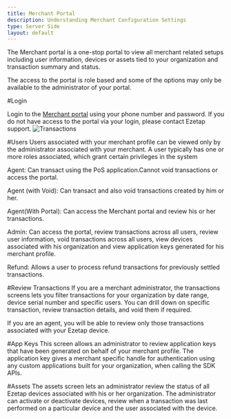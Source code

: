 ```yaml
---
title: Merchant Portal
description: Understanding Merchant Configuration Settings
type: Server Side
layout: default
---
```


The Merchant portal is a one-stop portal to view all merchant related setups including user information, devices or assets tied to your organization and transaction summary and status.

The access to the portal is role based and some of the options may only be available to the administrator of your portal.

#Login

Login to the [Merchant portal](http://d.eze.cc/portal/login/) using your phone number and password. If you do not have access to the portal via your login, please contact Ezetap support.
![Transactions]({{site.baseurl}}/images/transactions.tiff)

#Users
Users associated with your merchant profile can be viewed only by the administrator associated with your merchant. A user typically has one or more roles associated, which grant certain privileges in the system

Agent: Can transact using the PoS application.Cannot void transactions or access the portal.

Agent (with Void): Can transact and also void transactions created by him or her.

Agent(With Portal): Can access the Merchant portal and review his or her transactions.

Admin: Can access the portal, review transactions across all users, review user information, void transactions across all users, view devices associated with his organization and view application keys generated for his merchant profile.

Refund: Allows a user to process refund transactions for previously settled transactions.

#Review Transactions
If you are a merchant administrator, the transactions screens lets you filter transactions for your organization by date range, device serial number and specific users. You can drill down on specific transaction, review transaction details, and void them if required.

If you are an agent, you will be able to review only those transactions associated with your Ezetap device.

#App Keys
This screen allows an administrator to review application keys that have been generated on behalf of your merchant profile. The application key gives a merchant specific handle for authentication using any custom applications built for your organization, when calling the SDK APIs.

#Assets
The assets screen lets an administrator review the status of all Ezetap devices associated with his or her organization. The administrator can activate or deactivate devices, review when a transaction was last performed on a particular device and the user associated with the device.
